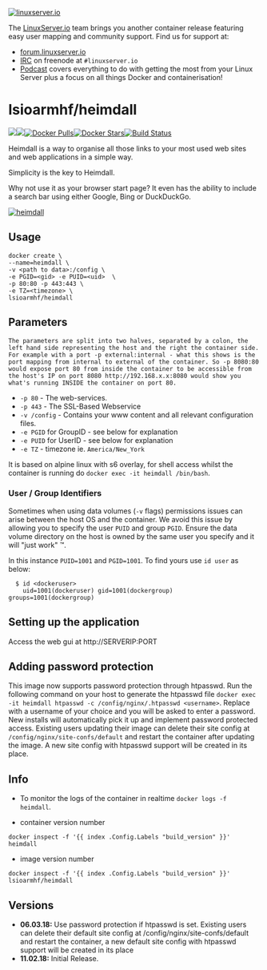[linuxserverurl]: https://linuxserver.io
[forumurl]: https://forum.linuxserver.io
[ircurl]: https://www.linuxserver.io/irc/
[podcasturl]: https://www.linuxserver.io/podcast/
[appurl]: https://github.com/linuxserver/Heimdall
[hub]: https://hub.docker.com/r/lsioarmhf/heimdall/

[![linuxserver.io](https://raw.githubusercontent.com/linuxserver/docker-templates/master/linuxserver.io/img/linuxserver_medium.png)][linuxserverurl]

The [LinuxServer.io][linuxserverurl] team brings you another container release featuring easy user mapping and community support. Find us for support at:
* [forum.linuxserver.io][forumurl]
* [IRC][ircurl] on freenode at `#linuxserver.io`
* [Podcast][podcasturl] covers everything to do with getting the most from your Linux Server plus a focus on all things Docker and containerisation!

# lsioarmhf/heimdall
[![](https://images.microbadger.com/badges/version/lsioarmhf/heimdall.svg)](https://microbadger.com/images/lsioarmhf/heimdall "Get your own version badge on microbadger.com")[![](https://images.microbadger.com/badges/image/lsioarmhf/heimdall.svg)](https://microbadger.com/images/lsioarmhf/heimdall "Get your own image badge on microbadger.com")[![Docker Pulls](https://img.shields.io/docker/pulls/lsioarmhf/heimdall.svg)][hub][![Docker Stars](https://img.shields.io/docker/stars/lsioarmhf/heimdall.svg)][hub][![Build Status](https://ci.linuxserver.io/buildStatus/icon?job=Docker-Builders/armhf/armhf-heimdall)](https://ci.linuxserver.io/job/Docker-Builders/job/armhf/job/armhf-heimdall/)

Heimdall is a way to organise all those links to your most used web sites and web applications in a simple way.

Simplicity is the key to Heimdall.

Why not use it as your browser start page? It even has the ability to include a search bar using either Google, Bing or DuckDuckGo.

[![heimdall](https://raw.githubusercontent.com/linuxserver/docker-templates/master/linuxserver.io/img/heimdall-banner.png)][appurl]

## Usage

```
docker create \
--name=heimdall \
-v <path to data>:/config \
-e PGID=<gid> -e PUID=<uid>  \
-p 80:80 -p 443:443 \
-e TZ=<timezone> \
lsioarmhf/heimdall
```

## Parameters

`The parameters are split into two halves, separated by a colon, the left hand side representing the host and the right the container side. 
For example with a port -p external:internal - what this shows is the port mapping from internal to external of the container.
So -p 8080:80 would expose port 80 from inside the container to be accessible from the host's IP on port 8080
http://192.168.x.x:8080 would show you what's running INSIDE the container on port 80.`


* `-p 80` - The web-services.
* `-p 443` - The SSL-Based Webservice
* `-v /config` - Contains your www content and all relevant configuration files.
* `-e PGID` for GroupID - see below for explanation
* `-e PUID` for UserID - see below for explanation
* `-e TZ` - timezone ie. `America/New_York`

It is based on alpine linux with s6 overlay, for shell access whilst the container is running do `docker exec -it heimdall /bin/bash`.

### User / Group Identifiers

Sometimes when using data volumes (`-v` flags) permissions issues can arise between the host OS and the container. We avoid this issue by allowing you to specify the user `PUID` and group `PGID`. Ensure the data volume directory on the host is owned by the same user you specify and it will "just work" ™.

In this instance `PUID=1001` and `PGID=1001`. To find yours use `id user` as below:

```
  $ id <dockeruser>
    uid=1001(dockeruser) gid=1001(dockergroup) groups=1001(dockergroup)
```

## Setting up the application 

Access the web gui at http://SERVERIP:PORT

## Adding password protection

This image now supports password protection through htpasswd. Run the following command on your host to generate the htpasswd file `docker exec -it heimdall htpasswd -c /config/nginx/.htpasswd <username>`. Replace <username> with a username of your choice and you will be asked to enter a password. New installs will automatically pick it up and implement password protected access. Existing users updating their image can delete their site config at `/config/nginx/site-confs/default` and restart the container after updating the image. A new site config with htpasswd support will be created in its place.

## Info

* To monitor the logs of the container in realtime `docker logs -f heimdall`.


* container version number 

`docker inspect -f '{{ index .Config.Labels "build_version" }}' heimdall`

* image version number

`docker inspect -f '{{ index .Config.Labels "build_version" }}' lsioarmhf/heimdall`

## Versions

+ **06.03.18:** Use password protection if htpasswd is set. Existing users can delete their default site config at /config/nginx/site-confs/default and restart the container, a new default site config with htpasswd support will be created in its place
+ **11.02.18:** Initial Release.
